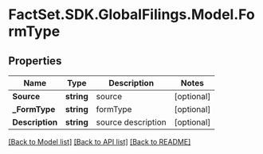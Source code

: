 # FactSet.SDK.GlobalFilings.Model.FormType

## Properties

Name | Type | Description | Notes
------------ | ------------- | ------------- | -------------
**Source** | **string** | source | [optional] 
**_FormType** | **string** | formType | [optional] 
**Description** | **string** | source description | [optional] 

[[Back to Model list]](../README.md#documentation-for-models) [[Back to API list]](../README.md#documentation-for-api-endpoints) [[Back to README]](../README.md)

